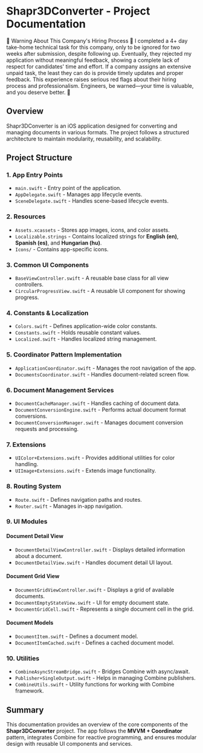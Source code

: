 # Shapr3DConverter - Project Documentation

🚩 Warning About This Company's Hiring Process 🚩 I completed a 4+ day take-home technical task for this company, only to be ignored for two weeks after submission, despite following up. Eventually, they rejected my application without meaningful feedback, showing a complete lack of respect for candidates' time and effort. If a company assigns an extensive unpaid task, the least they can do is provide timely updates and proper feedback. This experience raises serious red flags about their hiring process and professionalism. Engineers, be warned—your time is valuable, and you deserve better. 🚨

## Overview
Shapr3DConverter is an iOS application designed for converting and managing documents in various formats. The project follows a structured architecture to maintain modularity, reusability, and scalability.

## Project Structure

### 1. **App Entry Points**
- `main.swift` - Entry point of the application.
- `AppDelegate.swift` - Manages app lifecycle events.
- `SceneDelegate.swift` - Handles scene-based lifecycle events.

### 2. **Resources**
- `Assets.xcassets` - Stores app images, icons, and color assets.
- `Localizable.strings` - Contains localized strings for **English (en)**, **Spanish (es)**, and **Hungarian (hu)**.
- `Icons/` - Contains app-specific icons.

### 3. **Common UI Components**
- `BaseViewController.swift` - A reusable base class for all view controllers.
- `CircularProgressView.swift` - A reusable UI component for showing progress.

### 4. **Constants & Localization**
- `Colors.swift` - Defines application-wide color constants.
- `Constants.swift` - Holds reusable constant values.
- `Localized.swift` - Handles localized string management.

### 5. **Coordinator Pattern Implementation**
- `ApplicationCoordinator.swift` - Manages the root navigation of the app.
- `DocumentsCoordinator.swift` - Handles document-related screen flow.

### 6. **Document Management Services**
- `DocumentCacheManager.swift` - Handles caching of document data.
- `DocumentConversionEngine.swift` - Performs actual document format conversions.
- `DocumentConversionManager.swift` - Manages document conversion requests and processing.

### 7. **Extensions**
- `UIColor+Extensions.swift` - Provides additional utilities for color handling.
- `UIImage+Extensions.swift` - Extends image functionality.

### 8. **Routing System**
- `Route.swift` - Defines navigation paths and routes.
- `Router.swift` - Manages in-app navigation.

### 9. **UI Modules**
#### **Document Detail View**
- `DocumentDetailViewController.swift` - Displays detailed information about a document.
- `DocumentDetailView.swift` - Handles document detail UI layout.

#### **Document Grid View**
- `DocumentGridViewController.swift` - Displays a grid of available documents.
- `DocumentEmptyStateView.swift` - UI for empty document state.
- `DocumentGridCell.swift` - Represents a single document cell in the grid.

#### **Document Models**
- `DocumentItem.swift` - Defines a document model.
- `DocumentItemCached.swift` - Defines a cached document model.

### 10. **Utilities**
- `CombineAsyncStreamBridge.swift` - Bridges Combine with async/await.
- `Publisher+SingleOutput.swift` - Helps in managing Combine publishers.
- `CombineUtils.swift` - Utility functions for working with Combine framework.

## Summary
This documentation provides an overview of the core components of the **Shapr3DConverter** project. The app follows the **MVVM + Coordinator** pattern, integrates Combine for reactive programming, and ensures modular design with reusable UI components and services.


